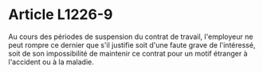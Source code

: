 # Article L1226-9

Au cours des périodes de suspension du contrat de travail, l'employeur ne peut rompre ce dernier que s'il justifie soit d'une faute grave de l'intéressé, soit de son impossibilité de maintenir ce contrat pour un motif étranger à l'accident ou à la maladie.